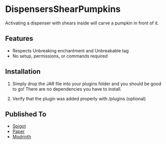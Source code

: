 # DispensersShearPumpkins

Activating a dispenser with shears inside will carve a pumpkin in front of it.

## Features
- Respects Unbreaking enchantment and Unbreakable tag
- No setup, permissions, or commands required

## Installation
1. Simply drop the JAR file into your plugins folder and you should be good to go! There are no dependencies you have to install.

2. Verify that the plugin was added properly with /plugins (optional)

## Published To
- [Spigot](https://www.spigotmc.org/resources/dispensers-shear-pumpkins.119259/)
- [Paper](https://hangar.papermc.io/FullPotato/DispensersShearPumpkins)
- [Modrinth](https://modrinth.com/plugin/dispensers-shear-pumpkins)